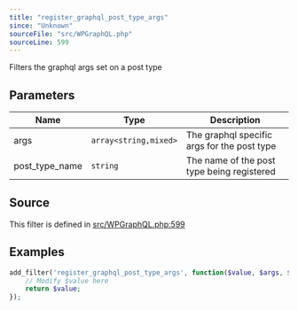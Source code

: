 ```yaml
---
title: "register_graphql_post_type_args"
since: "Unknown"
sourceFile: "src/WPGraphQL.php"
sourceLine: 599
---
```



Filters the graphql args set on a post type

## Parameters

| Name | Type | Description |
|------|------|-------------|
| args | `array<string,mixed>` | The graphql specific args for the post type |
| post_type_name | `string` | The name of the post type being registered |




## Source

This filter is defined in [src/WPGraphQL.php:599](https://github.com/wp-graphql/wp-graphql/blob/develop/src/WPGraphQL.php#L599)


## Examples

```php
add_filter('register_graphql_post_type_args', function($value, $args, $post_type_name) {
    // Modify $value here
    return $value;
});
```